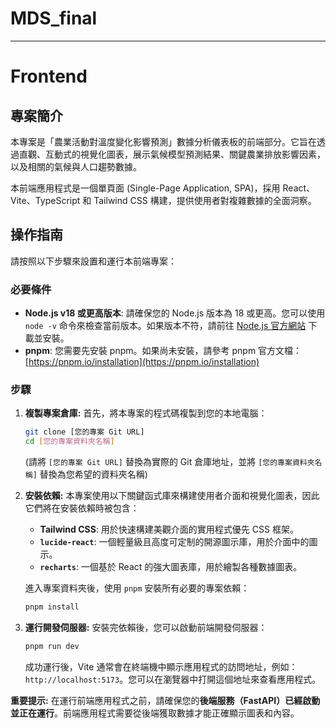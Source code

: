 # MDS_final
---
# Frontend

## 專案簡介

本專案是「農業活動對溫度變化影響預測」數據分析儀表板的前端部分。它旨在透過直觀、互動式的視覺化圖表，展示氣候模型預測結果、關鍵農業排放影響因素，以及相關的氣候與人口趨勢數據。

本前端應用程式是一個單頁面 (Single-Page Application, SPA)，採用 React、Vite、TypeScript 和 Tailwind CSS 構建，提供使用者對複雜數據的全面洞察。

## 操作指南

請按照以下步驟來設置和運行本前端專案：

### 必要條件

* **Node.js v18 或更高版本**: 請確保您的 Node.js 版本為 18 或更高。您可以使用 `node -v` 命令來檢查當前版本。如果版本不符，請前往 [Node.js 官方網站](https://nodejs.org/) 下載並安裝。
* **pnpm**: 您需要先安裝 pnpm。如果尚未安裝，請參考 pnpm 官方文檔：[https://pnpm.io/installation](https://pnpm.io/installation)

### 步驟

1.  **複製專案倉庫:**
    首先，將本專案的程式碼複製到您的本地電腦：

    ```bash
    git clone [您的專案 Git URL]
    cd [您的專案資料夾名稱]
    ```

    (請將 `[您的專案 Git URL]` 替換為實際的 Git 倉庫地址，並將 `[您的專案資料夾名稱]` 替換為您希望的資料夾名稱)

2.  **安裝依賴:**
    本專案使用以下關鍵函式庫來構建使用者介面和視覺化圖表，因此它們將在安裝依賴時被包含：
    * **Tailwind CSS**: 用於快速構建美觀介面的實用程式優先 CSS 框架。
    * **`lucide-react`**: 一個輕量級且高度可定制的開源圖示庫，用於介面中的圖示。
    * **`recharts`**: 一個基於 React 的強大圖表庫，用於繪製各種數據圖表。

    進入專案資料夾後，使用 `pnpm` 安裝所有必要的專案依賴：

    ```bash
    pnpm install
    ```

3.  **運行開發伺服器:**
    安裝完依賴後，您可以啟動前端開發伺服器：

    ```bash
    pnpm run dev
    ```

    成功運行後，Vite 通常會在終端機中顯示應用程式的訪問地址，例如：`http://localhost:5173`。您可以在瀏覽器中打開這個地址來查看應用程式。

**重要提示:**
在運行前端應用程式之前，請確保您的**後端服務（FastAPI）已經啟動並正在運行**。前端應用程式需要從後端獲取數據才能正確顯示圖表和內容。
